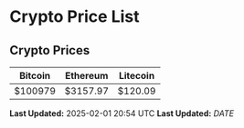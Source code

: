 # Crypto Price List

## Crypto Prices
| Bitcoin | Ethereum | Litecoin |
| ------- | -------- | -------- |
| $100979 | $3157.97 | $120.09 |
**Last Updated:** 2025-02-01 20:54 UTC
**Last Updated:** $DATE$
